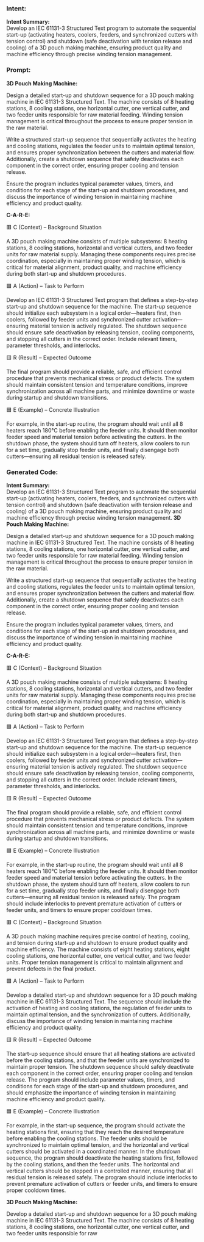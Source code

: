 ### Intent:
**Intent Summary:**  
Develop an IEC 61131-3 Structured Text program to automate the sequential start-up (activating heaters, coolers, feeders, and synchronized cutters with tension control) and shutdown (safe deactivation with tension release and cooling) of a 3D pouch making machine, ensuring product quality and machine efficiency through precise winding tension management.

### Prompt:
**3D Pouch Making Machine:**

Design a detailed start-up and shutdown sequence for a 3D pouch making machine in IEC 61131-3 Structured Text. The machine consists of 8 heating stations, 8 cooling stations, one horizontal cutter, one vertical cutter, and two feeder units responsible for raw material feeding. Winding tension management is critical throughout the process to ensure proper tension in the raw material.

Write a structured start-up sequence that sequentially activates the heating and cooling stations, regulates the feeder units to maintain optimal tension, and ensures proper synchronization between the cutters and material flow. Additionally, create a shutdown sequence that safely deactivates each component in the correct order, ensuring proper cooling and tension release.

Ensure the program includes typical parameter values, timers, and conditions for each stage of the start-up and shutdown procedures, and discuss the importance of winding tension in maintaining machine efficiency and product quality.

**C-A-R-E:**

🟥 C (Context) – Background Situation

A 3D pouch making machine consists of multiple subsystems: 8 heating stations, 8 cooling stations, horizontal and vertical cutters, and two feeder units for raw material supply. Managing these components requires precise coordination, especially in maintaining proper winding tension, which is critical for material alignment, product quality, and machine efficiency during both start-up and shutdown procedures.

🟩 A (Action) – Task to Perform

Develop an IEC 61131-3 Structured Text program that defines a step-by-step start-up and shutdown sequence for the machine. The start-up sequence should initialize each subsystem in a logical order—heaters first, then coolers, followed by feeder units and synchronized cutter activation—ensuring material tension is actively regulated. The shutdown sequence should ensure safe deactivation by releasing tension, cooling components, and stopping all cutters in the correct order. Include relevant timers, parameter thresholds, and interlocks.

🟨 R (Result) – Expected Outcome

The final program should provide a reliable, safe, and efficient control procedure that prevents mechanical stress or product defects. The system should maintain consistent tension and temperature conditions, improve synchronization across all machine parts, and minimize downtime or waste during startup and shutdown transitions.

🟦 E (Example) – Concrete Illustration

For example, in the start-up routine, the program should wait until all 8 heaters reach 180°C before enabling the feeder units. It should then monitor feeder speed and material tension before activating the cutters. In the shutdown phase, the system should turn off heaters, allow coolers to run for a set time, gradually stop feeder units, and finally disengage both cutters—ensuring all residual tension is released safely.

### Generated Code:
**Intent Summary:**  
Develop an IEC 61131-3 Structured Text program to automate the sequential start-up (activating heaters, coolers, feeders, and synchronized cutters with tension control) and shutdown (safe deactivation with tension release and cooling) of a 3D pouch making machine, ensuring product quality and machine efficiency through precise winding tension management.
**3D Pouch Making Machine:**

Design a detailed start-up and shutdown sequence for a 3D pouch making machine in IEC 61131-3 Structured Text. The machine consists of 8 heating stations, 8 cooling stations, one horizontal cutter, one vertical cutter, and two feeder units responsible for raw material feeding. Winding tension management is critical throughout the process to ensure proper tension in the raw material.

Write a structured start-up sequence that sequentially activates the heating and cooling stations, regulates the feeder units to maintain optimal tension, and ensures proper synchronization between the cutters and material flow. Additionally, create a shutdown sequence that safely deactivates each component in the correct order, ensuring proper cooling and tension release.

Ensure the program includes typical parameter values, timers, and conditions for each stage of the start-up and shutdown procedures, and discuss the importance of winding tension in maintaining machine efficiency and product quality.

**C-A-R-E:**

🟥 C (Context) – Background Situation

A 3D pouch making machine consists of multiple subsystems: 8 heating stations, 8 cooling stations, horizontal and vertical cutters, and two feeder units for raw material supply. Managing these components requires precise coordination, especially in maintaining proper winding tension, which is critical for material alignment, product quality, and machine efficiency during both start-up and shutdown procedures.

🟩 A (Action) – Task to Perform

Develop an IEC 61131-3 Structured Text program that defines a step-by-step start-up and shutdown sequence for the machine. The start-up sequence should initialize each subsystem in a logical order—heaters first, then coolers, followed by feeder units and synchronized cutter activation—ensuring material tension is actively regulated. The shutdown sequence should ensure safe deactivation by releasing tension, cooling components, and stopping all cutters in the correct order. Include relevant timers, parameter thresholds, and interlocks.

🟨 R (Result) – Expected Outcome

The final program should provide a reliable, safe, and efficient control procedure that prevents mechanical stress or product defects. The system should maintain consistent tension and temperature conditions, improve synchronization across all machine parts, and minimize downtime or waste during startup and shutdown transitions.

🟦 E (Example) – Concrete Illustration

For example, in the start-up routine, the program should wait until all 8 heaters reach 180°C before enabling the feeder units. It should then monitor feeder speed and material tension before activating the cutters. In the shutdown phase, the system should turn off heaters, allow coolers to run for a set time, gradually stop feeder units, and finally disengage both cutters—ensuring all residual tension is released safely. The program should include interlocks to prevent premature activation of cutters or feeder units, and timers to ensure proper cooldown times.

🟥 C (Context) – Background Situation

A 3D pouch making machine requires precise control of heating, cooling, and tension during start-up and shutdown to ensure product quality and machine efficiency. The machine consists of eight heating stations, eight cooling stations, one horizontal cutter, one vertical cutter, and two feeder units. Proper tension management is critical to maintain alignment and prevent defects in the final product.

🟩 A (Action) – Task to Perform

Develop a detailed start-up and shutdown sequence for a 3D pouch making machine in IEC 61131-3 Structured Text. The sequence should include the activation of heating and cooling stations, the regulation of feeder units to maintain optimal tension, and the synchronization of cutters. Additionally, discuss the importance of winding tension in maintaining machine efficiency and product quality.

🟨 R (Result) – Expected Outcome

The start-up sequence should ensure that all heating stations are activated before the cooling stations, and that the feeder units are synchronized to maintain proper tension. The shutdown sequence should safely deactivate each component in the correct order, ensuring proper cooling and tension release. The program should include parameter values, timers, and conditions for each stage of the start-up and shutdown procedures, and should emphasize the importance of winding tension in maintaining machine efficiency and product quality.

🟦 E (Example) – Concrete Illustration

For example, in the start-up sequence, the program should activate the heating stations first, ensuring that they reach the desired temperature before enabling the cooling stations. The feeder units should be synchronized to maintain optimal tension, and the horizontal and vertical cutters should be activated in a coordinated manner. In the shutdown sequence, the program should deactivate the heating stations first, followed by the cooling stations, and then the feeder units. The horizontal and vertical cutters should be stopped in a controlled manner, ensuring that all residual tension is released safely. The program should include interlocks to prevent premature activation of cutters or feeder units, and timers to ensure proper cooldown times.

**3D Pouch Making Machine:**

Develop a detailed start-up and shutdown sequence for a 3D pouch making machine in IEC 61131-3 Structured Text. The machine consists of 8 heating stations, 8 cooling stations, one horizontal cutter, one vertical cutter, and two feeder units responsible for raw
